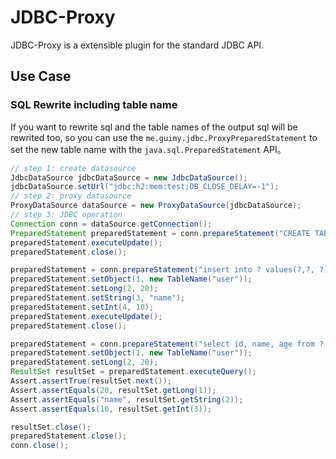 # JDBC-Proxy
JDBC-Proxy is a extensible plugin for the standard JDBC API.

## Use Case

### SQL Rewrite including table name

If you want to rewrite sql and the table names of the output sql will be rewrited too, so you can use the `me.guimy.jdbc.ProxyPreparedStatement` 
to set the new table name with the `java.sql.PreparedStatement` API。

```java
// step 1: create datasource
JdbcDataSource jdbcDataSource = new JdbcDataSource();
jdbcDataSource.setUrl("jdbc:h2:mem:test;DB_CLOSE_DELAY=-1");
// step 2: proxy datasource
ProxyDataSource dataSource = new ProxyDataSource(jdbcDataSource);
// step 3: JDBC operation
Connection conn = dataSource.getConnection();
PreparedStatement preparedStatement = conn.prepareStatement("CREATE TABLE user (id INT primary key, name VARCHAR(40), age INT)");
preparedStatement.executeUpdate();
preparedStatement.close();

preparedStatement = conn.prepareStatement("insert into ? values(?,?, ?)");
preparedStatement.setObject(1, new TableName("user"));
preparedStatement.setLong(2, 20);
preparedStatement.setString(3, "name");
preparedStatement.setInt(4, 10);
preparedStatement.executeUpdate();
preparedStatement.close();

preparedStatement = conn.prepareStatement("select id, name, age from ? where id >= ? order by id desc");
preparedStatement.setObject(1, new TableName("user"));
preparedStatement.setLong(2, 20);
ResultSet resultSet = preparedStatement.executeQuery();
Assert.assertTrue(resultSet.next());
Assert.assertEquals(20, resultSet.getLong(1));
Assert.assertEquals("name", resultSet.getString(2));
Assert.assertEquals(10, resultSet.getInt(3));

resultSet.close();
preparedStatement.close();
conn.close();
```